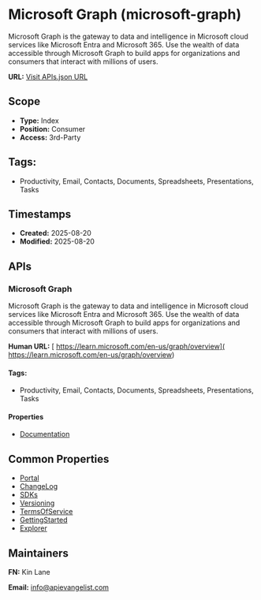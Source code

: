 # Microsoft Graph (microsoft-graph)
Microsoft Graph is the gateway to data and intelligence in Microsoft cloud services like Microsoft Entra and Microsoft 365. Use the wealth of data accessible through Microsoft Graph to build apps for organizations and consumers that interact with millions of users. 

**URL:** [Visit APIs.json URL](https://raw.githubusercontent.com/api-evangelist/microsoft-graph/refs/heads/main/apis.yml)

## Scope

- **Type:** Index 
- **Position:** Consumer 
- **Access:** 3rd-Party 

## Tags:

 - Productivity, Email, Contacts, Documents, Spreadsheets, Presentations, Tasks

## Timestamps

- **Created:** 2025-08-20 
- **Modified:** 2025-08-20 

## APIs

### Microsoft Graph
Microsoft Graph is the gateway to data and intelligence in Microsoft cloud services like Microsoft Entra and Microsoft 365. Use the wealth of data accessible through Microsoft Graph to build apps for organizations and consumers that interact with millions of users. 

**Human URL:** [ https://learn.microsoft.com/en-us/graph/overview]( https://learn.microsoft.com/en-us/graph/overview)


#### Tags:

 - Productivity, Email, Contacts, Documents, Spreadsheets, Presentations, Tasks

#### Properties

- [Documentation]( https://learn.microsoft.com/en-us/graph/overview)

## Common Properties

- [Portal](https://learn.microsoft.com/en-us/graph/api/overview?view=graph-rest-1.0)
- [ChangeLog](https://developer.microsoft.com/en-us/graph/changelog/?showfilters=false)
- [SDKs](https://learn.microsoft.com/en-us/graph/sdks/sdks-overview?context=graph%2Fapi%2F1.0&view=graph-rest-1.0)
- [Versioning](https://learn.microsoft.com/en-us/graph/versioning-and-support?view=graph-rest-1.0)
- [TermsOfService](https://learn.microsoft.com/en-us/legal/microsoft-apis/terms-of-use?context=graph%2Fcontext&view=graph-rest-1.0)
- [GettingStarted](https://learn.microsoft.com/en-us/graph/graph-explorer/graph-explorer-overview?view=graph-rest-1.0)
- [Explorer](https://developer.microsoft.com/en-us/graph/graph-explorer)

## Maintainers

**FN:** Kin Lane

**Email:** info@apievangelist.com


